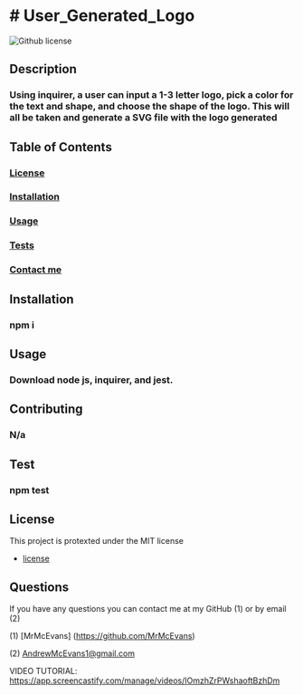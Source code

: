 <h1># User_Generated_Logo</h1>


![Github license](https://img.shields.io/badge/License-MIT-yellow.svg)



<h2>Description</h2>

<h3>Using inquirer, a user can input a 1-3 letter logo, pick a color for the text and shape, and choose the shape of the logo. This will all be taken and generate a SVG file with the logo generated</h3>


<h2>Table of Contents</h2>

<h3> <a href=#license>License</a> </h3>
<h3> <a href=#install>Installation</a> </h3>
<h3> <a href=#usage>Usage</a> </h3>
<h3> <a href=#test>Tests</a> </h3>
<h3> <a href=#question>Contact me</a> </h3>

<h2 id="install">Installation</h2>

<h3>npm i</h3>


<h2 id="usage">Usage</h2>

<h3>Download node js, inquirer, and jest.</h3>


<h2>Contributing</h2>

<h3>N/a</h3>


<h2 id="test">Test</h2>

<h3>npm test</h3>

<h2 id="license"><h2>License</h2>

  This project is protexted under the MIT license   
* [license](#license)
</h2>


<h2 id="question">Questions</h2>

If you have any questions you can contact me at my GitHub (1) or by email (2)

(1) [MrMcEvans] (https://github.com/MrMcEvans)

(2) AndrewMcEvans1@gmail.com


VIDEO TUTORIAL: https://app.screencastify.com/manage/videos/IOmzhZrPWshaoftBzhDm

<p>
